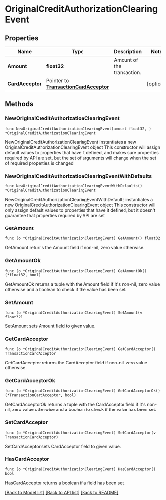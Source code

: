 # OriginalCreditAuthorizationClearingEvent

## Properties

Name | Type | Description | Notes
------------ | ------------- | ------------- | -------------
**Amount** | **float32** | Amount of the transaction. | 
**CardAcceptor** | Pointer to [**TransactionCardAcceptor**](TransactionCardAcceptor.md) |  | [optional] 

## Methods

### NewOriginalCreditAuthorizationClearingEvent

`func NewOriginalCreditAuthorizationClearingEvent(amount float32, ) *OriginalCreditAuthorizationClearingEvent`

NewOriginalCreditAuthorizationClearingEvent instantiates a new OriginalCreditAuthorizationClearingEvent object
This constructor will assign default values to properties that have it defined,
and makes sure properties required by API are set, but the set of arguments
will change when the set of required properties is changed

### NewOriginalCreditAuthorizationClearingEventWithDefaults

`func NewOriginalCreditAuthorizationClearingEventWithDefaults() *OriginalCreditAuthorizationClearingEvent`

NewOriginalCreditAuthorizationClearingEventWithDefaults instantiates a new OriginalCreditAuthorizationClearingEvent object
This constructor will only assign default values to properties that have it defined,
but it doesn't guarantee that properties required by API are set

### GetAmount

`func (o *OriginalCreditAuthorizationClearingEvent) GetAmount() float32`

GetAmount returns the Amount field if non-nil, zero value otherwise.

### GetAmountOk

`func (o *OriginalCreditAuthorizationClearingEvent) GetAmountOk() (*float32, bool)`

GetAmountOk returns a tuple with the Amount field if it's non-nil, zero value otherwise
and a boolean to check if the value has been set.

### SetAmount

`func (o *OriginalCreditAuthorizationClearingEvent) SetAmount(v float32)`

SetAmount sets Amount field to given value.


### GetCardAcceptor

`func (o *OriginalCreditAuthorizationClearingEvent) GetCardAcceptor() TransactionCardAcceptor`

GetCardAcceptor returns the CardAcceptor field if non-nil, zero value otherwise.

### GetCardAcceptorOk

`func (o *OriginalCreditAuthorizationClearingEvent) GetCardAcceptorOk() (*TransactionCardAcceptor, bool)`

GetCardAcceptorOk returns a tuple with the CardAcceptor field if it's non-nil, zero value otherwise
and a boolean to check if the value has been set.

### SetCardAcceptor

`func (o *OriginalCreditAuthorizationClearingEvent) SetCardAcceptor(v TransactionCardAcceptor)`

SetCardAcceptor sets CardAcceptor field to given value.

### HasCardAcceptor

`func (o *OriginalCreditAuthorizationClearingEvent) HasCardAcceptor() bool`

HasCardAcceptor returns a boolean if a field has been set.


[[Back to Model list]](../README.md#documentation-for-models) [[Back to API list]](../README.md#documentation-for-api-endpoints) [[Back to README]](../README.md)


